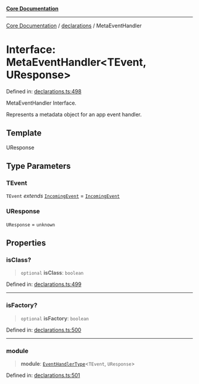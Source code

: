 [**Core Documentation**](../../README.md)

***

[Core Documentation](../../README.md) / [declarations](../README.md) / MetaEventHandler

# Interface: MetaEventHandler\<TEvent, UResponse\>

Defined in: [declarations.ts:498](https://github.com/stonemjs/core/blob/e2200da501349da1fec304d821c002bb6d055b61/src/declarations.ts#L498)

MetaEventHandler Interface.

Represents a metadata object for an app event handler.

## Template

UResponse

## Type Parameters

### TEvent

`TEvent` *extends* [`IncomingEvent`](../../events/IncomingEvent/classes/IncomingEvent.md) = [`IncomingEvent`](../../events/IncomingEvent/classes/IncomingEvent.md)

### UResponse

`UResponse` = `unknown`

## Properties

### isClass?

> `optional` **isClass**: `boolean`

Defined in: [declarations.ts:499](https://github.com/stonemjs/core/blob/e2200da501349da1fec304d821c002bb6d055b61/src/declarations.ts#L499)

***

### isFactory?

> `optional` **isFactory**: `boolean`

Defined in: [declarations.ts:500](https://github.com/stonemjs/core/blob/e2200da501349da1fec304d821c002bb6d055b61/src/declarations.ts#L500)

***

### module

> **module**: [`EventHandlerType`](../type-aliases/EventHandlerType.md)\<`TEvent`, `UResponse`\>

Defined in: [declarations.ts:501](https://github.com/stonemjs/core/blob/e2200da501349da1fec304d821c002bb6d055b61/src/declarations.ts#L501)
